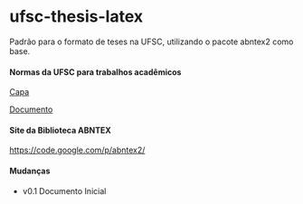 ufsc-thesis-latex
=================

Padrão para o formato de teses na UFSC, utilizando o pacote abntex2 como base.

#### Normas da UFSC para trabalhos acadêmicos
[Capa](http://www.bu.ufsc.br/design/Guia_Rapido_Diagramacao_Trabalhos_Academicos.pdf)

[Documento](http://portalbu.ufsc.br/normalizacao-de-trabalhos-2/)

#### Site da Biblioteca ABNTEX
https://code.google.com/p/abntex2/

#### Mudanças
  * v0.1 Documento Inicial
